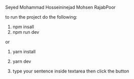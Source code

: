 Seyed Mohammad Hosseininejad
Mohsen RajabPoor

to run the project do the following:

1. npm insall
2. npm run dev

or

1. yarn install
2. yarn dev

3. type your sentence inside textarea then click the button

